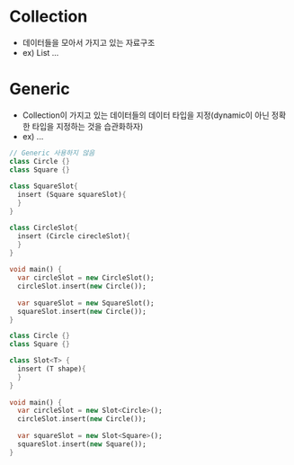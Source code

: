 # Collection
* 데이터들을 모아서 가지고 있는 자료구조
* ex) List ...

# Generic
* Collection이 가지고 있는 데이터들의 데이터 타입을 지정(dynamic이 아닌 정확한 타입을 지정하는 것을 습관화하자)
* ex) <dynamic> <int> ...
  
``` dart
// Generic 사용하지 않음
class Circle {}
class Square {}
  
class SquareSlot{
  insert (Square squareSlot){
  }
}

class CircleSlot{
  insert (Circle cirecleSlot){
  }
}
  
void main() {
  var circleSlot = new CircleSlot();
  circleSlot.insert(new Circle());
  
  var squareSlot = new SquareSlot();
  squareSlot.insert(new Circle());
}
```
  
``` dart
class Circle {}
class Square {}

class Slot<T> {
  insert (T shape){
  }
}
  
void main() {
  var circleSlot = new Slot<Circle>();
  circleSlot.insert(new Circle());
  
  var squareSlot = new Slot<Square>();
  squareSlot.insert(new Square());
}
```



